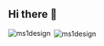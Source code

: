 ## Hi there 👋

<!--
**ms1design/ms1design** is a ✨ _special_ ✨ repository because its `README.md` (this file) appears on your GitHub profile.

Here are some ideas to get you started:

- 🔭 I’m currently working on ...
- 🌱 I’m currently learning ...
- 👯 I’m looking to collaborate on ...
- 🤔 I’m looking for help with ...
- 💬 Ask me about ...
- 📫 How to reach me: ...
- 😄 Pronouns: ...
- ⚡ Fun fact: ...
-->

<p><img align="left" src="https://github-readme-stats.vercel.app/api/top-langs?username=ms1design&show_icons=true&locale=en&layout=compact" alt="ms1design" /></p>

<p>&nbsp;<img align="center" src="https://github-readme-stats.vercel.app/api?username=ms1design&show_icons=true&locale=en" alt="ms1design" /></p>
